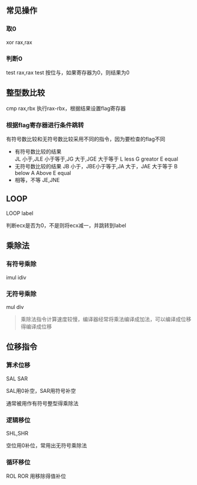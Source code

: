 ## 常见操作
### 取0
xor rax,rax
### 判断0
test rax,rax
test 按位与，如果寄存器为0，则结果为0
## 整型数比较
cmp rax,rbx
执行rax-rbx，根据结果设置flag寄存器
### 根据flag寄存器进行条件跳转
有符号数比较和无符号数比较采用不同的指令，因为要检查的flag不同
+ 有符号数比较的结果       
JL 小于,JLE 小于等于,JG 大于,JGE 大于等于 L less G greator E equal
+ 无符号数比较的结果
JB 小于，JBE小于等于,JA 大于，JAE 大于等于 B below A Above E equal
+ 相等，不等
JE,JNE


## LOOP
LOOP label

判断ecx是否为0，不是则将ecx减一，并跳转到label

## 乘除法
### 有符号乘除
imul idiv
### 无符号乘除
mul div

>乘除法指令计算速度较慢，编译器经常将乘法编译成加法，可以编译成位移得编译成位移

## 位移指令
### 算术位移
SAL SAR

SAL用0补空，SAR用符号补空

通常被用作有符号整型得乘除法

### 逻辑移位
SHL,SHR

空位用0补位，常用出无符号乘除法

### 循环移位
ROL ROR
用移除得值补位